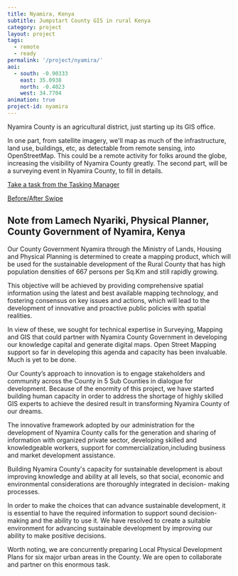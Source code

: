 ```yaml
---
title: Nyamira, Kenya
subtitle: Jumpstart County GIS in rural Kenya
category: project
layout: project
tags: 
  - remote
  - ready
permalink: '/project/nyamira/'
aoi:
  - south: -0.90333
    east: 35.0938
    north: -0.4023
    west: 34.7704
animation: true
project-id: nyamira
---
```


Nyamira County is an agricultural district, just starting up its GIS office.

In one part, from satellite imagery, we'll map as much of the infrastructure, land use, buildings, etc, as detectable from remote sensing, into OpenStreetMap. This could be a remote activity for folks around the globe, increasing the visibility of Nyamira County greatly. The second part, will be a surveying event in Nyamira County, to fill in details.

<a href="http://tasks.hotosm.org/project/759">Take a task from the Tasking Manager</a>

<a href="/swipe/nyamira/">Before/After Swipe</a>

## Note from Lamech Nyariki, Physical Planner, County Government of Nyamira, Kenya

Our County Government Nyamira through the Ministry of Lands, Housing and Physical Planning is determined to create a mapping product, which will be used for the sustainable development of the Rural County that has high population densities of 667 persons per Sq.Km and still rapidly growing. 

This objective will be achieved by providing comprehensive spatial information using the latest and best available mapping technology, and fostering consensus on key issues and actions, which will lead to the development of innovative and proactive public policies with spatial realities.

In view of these, we sought for technical expertise in Surveying, Mapping and GIS that could partner with Nyamira County Government in developing our knowledge capital and generate digital maps. Open Street Mapping support so far in developing this agenda and capacity has been invaluable. Much is yet to be done.

Our County’s approach to innovation is to engage stakeholders and community across the County in 5 Sub Counties in dialogue for development. Because of the enormity of this project, we have started building human capacity in order to address the shortage of highly skilled GIS experts to achieve the desired result in transforming Nyamira County of our dreams.

The innovative framework adopted by our administration for the development of Nyamira County calls for the generation and sharing of information with organized private sector, developing skilled and knowledgeable workers, support for commercialization,including business and market development assistance.

Building Nyamira County's capacity for sustainable development is about improving knowledge and ability
at all levels, so that social, economic and environmental
considerations are thoroughly integrated in decision-
making processes.

In order to make the choices that can advance sustainable development, it is essential to have the required information to support sound decision-making and the ability to use it.
We have resolved to create a suitable environment for advancing sustainable development by improving our
ability to make positive decisions. 

Worth noting, we are concurrently preparing Local Physical Development Plans for six major urban areas in the County. We are open to collaborate and partner on this enormous task.

